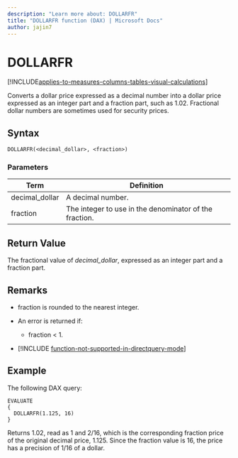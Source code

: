```yaml
---
description: "Learn more about: DOLLARFR"
title: "DOLLARFR function (DAX) | Microsoft Docs"
author: jajin7
---
```


# DOLLARFR

[!INCLUDE[applies-to-measures-columns-tables-visual-calculations](includes/applies-to-measures-columns-tables-visual-calculations.md)]

Converts a dollar price expressed as a decimal number into a dollar price expressed as an integer part and a fraction part, such as 1.02. Fractional dollar numbers are sometimes used for security prices.

## Syntax

```dax
DOLLARFR(<decimal_dollar>, <fraction>)
```

### Parameters

|Term|Definition|  
|--------|--------------|  
|decimal_dollar|A decimal number.|
|fraction|The integer to use in the denominator of the fraction.|

## Return Value

The fractional value of *decimal_dollar*, expressed as an integer part and a fraction part.

## Remarks

- fraction is rounded to the nearest integer.

- An error is returned if:
  - fraction < 1.

- [!INCLUDE [function-not-supported-in-directquery-mode](includes/function-not-supported-in-directquery-mode.md)]

## Example

The following DAX query:

```dax
EVALUATE
{
  DOLLARFR(1.125, 16)
}
```

Returns 1.02, read as 1 and 2/16, which is the corresponding fraction price of the original decimal price, 1.125. Since the fraction value is 16, the price has a precision of 1/16 of a dollar.
